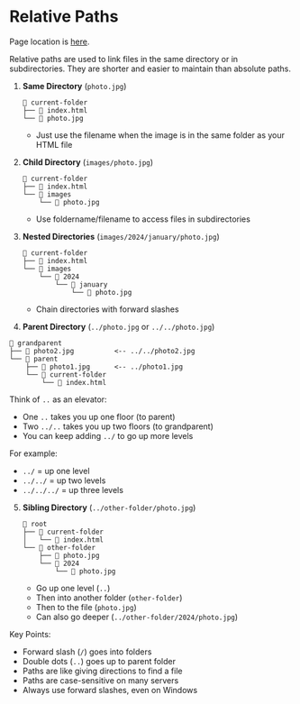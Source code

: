 # Relative Paths
Page location is [here](index.html).

Relative paths are used to link files in the same directory or in subdirectories. They are shorter and easier to maintain than absolute paths.

1. **Same Directory** (`photo.jpg`)
   ```
   📁 current-folder
   ├── 📄 index.html
   └── 📄 photo.jpg
   ```
   - Just use the filename when the image is in the same folder as your HTML file

2. **Child Directory** (`images/photo.jpg`)
   ```
   📁 current-folder
   ├── 📄 index.html
   └── 📁 images
       └── 📄 photo.jpg
   ```
   - Use foldername/filename to access files in subdirectories

3. **Nested Directories** (`images/2024/january/photo.jpg`)
   ```
   📁 current-folder
   ├── 📄 index.html
   └── 📁 images
       └── 📁 2024
           └── 📁 january
               └── 📄 photo.jpg
   ```
   - Chain directories with forward slashes

4. **Parent Directory** (`../photo.jpg` or `../../photo.jpg`)
```
📁 grandparent
├── 📄 photo2.jpg          <-- ../../photo2.jpg
└── 📁 parent
    ├── 📄 photo1.jpg      <-- ../photo1.jpg
    └── 📁 current-folder
        └── 📄 index.html
```

Think of `..` as an elevator:
- One `..` takes you up one floor (to parent)
- Two `../..` takes you up two floors (to grandparent)
- You can keep adding `../` to go up more levels

For example:
- `../` = up one level
- `../../` = up two levels
- `../../../` = up three levels

5. **Sibling Directory** (`../other-folder/photo.jpg`)
   ```
   📁 root
   ├── 📁 current-folder
   │   └── 📄 index.html
   └── 📁 other-folder
       ├── 📄 photo.jpg
       └── 📁 2024
           └── 📄 photo.jpg
   ```
   - Go up one level (`..`)
   - Then into another folder (`other-folder`)
   - Then to the file (`photo.jpg`)
   - Can also go deeper (`../other-folder/2024/photo.jpg`)

Key Points:
- Forward slash (`/`) goes into folders
- Double dots (`..`) goes up to parent folder
- Paths are like giving directions to find a file
- Paths are case-sensitive on many servers
- Always use forward slashes, even on Windows
